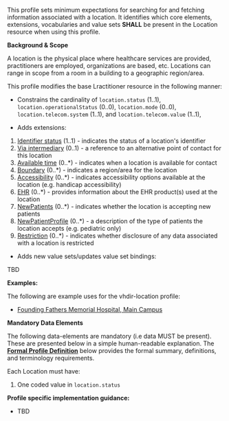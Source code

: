 This profile sets minimum expectations for searching for and fetching information associated with a location. It identifies which core elements, extensions, vocabularies and value sets **SHALL** be present in the Location resource when using this profile.

**Background & Scope**

A location is the physical place where healthcare services are provided, practitioners are employed, organizations are based, etc. Locations can range in scope from a room in a building to a geographic region/area.

This profile modifies the base Lractitioner resource in the following manner:

*  Constrains the cardinality of `location.status` (1..1), `location.operationalStatus` (0..0), `location.mode` (0..0), `location.telecom.system` (1..1), and `location.telecom.value` (1..1), 

*  Adds extensions:

1.  [Identifier status](StructureDefinition-identifier-status.html) (1..1) - indicates the status of a location's identifier
1.  [Via intermediary](StructureDefinition-contactpoint-viaintermediary.html) (0..1) - a reference to an alternative point of contact for this location
1.  [Available time](StructureDefinition-contactpoint-availabletime.html) (0..*) - indicates when a location is available for contact
1.  [Boundary](StructureDefinition-boundary.html) (0..*) - indicates a region/area for the location
1.  [Accessibility](StructureDefinition-accessibility.html) (0..*) - indicates accessibility options available at the location (e.g. handicap accessibility)
1.  [EHR](StructureDefinition-ehr.html) (0..*) - provides information about the EHR product(s) used at the location
1.  [NewPatients](StructureDefinition-newpatients.html) (0..*) - indicates whether the location is accepting new patients
1.  [NewPatientProfile](StructureDefinition-newpatientprofile.html) (0..*) - a description of the type of patients the location accepts (e.g. pediatric only)
1.  [Restriction](StructureDefinition-usage-restriction.html) (0..*) - indicates whether disclosure of any data associated with a location is restricted

*  Adds new value sets/updates value set bindings:

TBD



**Examples:**

The following are example uses for the vhdir-location profile:

-  [Founding Fathers Memorial Hospital, Main Campus](Location-hospital1.html)


**Mandatory Data Elements**

The following data-elements are mandatory (i.e data MUST be present). These are presented below in a simple human-readable explanation. The [**Formal Profile Definition**](#profile) below provides the  formal summary, definitions, and  terminology requirements.

Each Location must have: 

1.  One coded value in `location.status`


**Profile specific implementation guidance:**

- TBD

